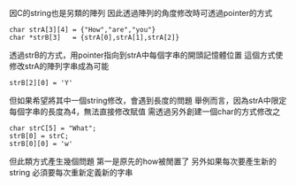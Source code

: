 因C的string也是另類的陣列
因此透過陣列的角度修改時可透過pointer的方式
```
char strA[3][4] = {"How","are","you"}
char *strB[3]   = {strA[0],strA[1],strA[2]}

```
透過strB的方式，用pointer指向到strA中每個字串的開頭記憶體位置
這個方式使修改strA的陣列字串成為可能
```
strB[2][0] = 'Y'
```

但如果希望將其中一個string修改，會遇到長度的問題
舉例而言，因為strA中限定每個字串的長度為4，無法直接修改賦值
需透過另外創建一個char的方式修改之
```
char strC[5] = "What";
strB[0] = strC;
strB[0][0] = 'w'
```

但此類方式產生幾個問題
第一是原先的how被閒置了
另外如果每次要產生新的string
必須要每次重新定義新的字串